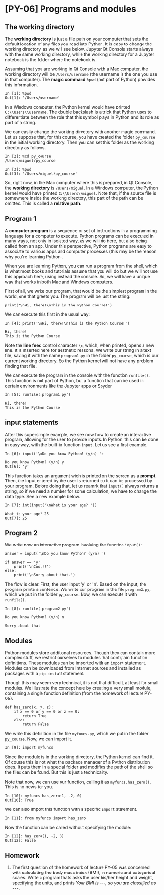 # [PY-06] Programs and modules

## The working directory

The **working directory** is just a file path on your computer that sets the default location of any files you read into Python. It is easy to change the working directory, as we will see below. Jupyter Qt Console starts always with the same working directory, while the working directory for a Jupyter notebook is the folder where the notebook is. 

Assuming that you are working in Qt Console with a Mac computer, the working directory will be `/Users/username` (the username is the one you use in that computer). The **magic command** `%pwd` (not part of Python) provides this information.

```
In [1]: %pwd
Out[1]: '/Users/username'
```
In a Windows computer, the Python kernel would have printed `C:\\Users\\username`. The double backslash is a trick that Python uses to differentiate between the role that this symbol plays in Python and its role as part of a string.

We can easily change the working directory with another magic command. Let us suppose that, for this course, you have created the folder `py_course` in the initial working directory. Then you can set this folder as the working directory as follows.

```
In [2]: %cd py_course
/Users/miguel/py_course
```

```
In [3]: %pwd
Out[3]: '/Users/miguel/py_course'
```

So, right now, in the Mac computer where this is prepared, in Qt Console, the **working directory** is `/Users/miguel`. In a Windows computer, the Python kernel would have printed `C:\\Users\\miguel`. Note that, if the source file is somewhere inside the working directory, this part of the path can be omitted. This is called a **relative path**.

## Program 1

A **computer program** is a sequence or set of instructions in a programming language for a computer to execute. Python programs can be executed in many ways, not only in isolated way, as we will do here, but also being called from an app. Under this perspective, Python programs are easy to associate to various apps and computer processes (this may be the reason why you're learning Python).

When you are learning Python, you can run a program from the shell, which is what most books and tutorials assume that you will do but we will not use this approach here, using instead the console. So, we will have a unique way that works in both Mac and Windows computers. 

First of all, we write our program, that would be the simplest program in the world, one that greets you. The program will be just the string:

```
print('\nHi, there!\nThis is the Python Course!')
```

We can execute this first in the usual way:

```
In [4]: print('\nHi, there!\nThis is the Python Course!')

Hi, there!
This is the Python Course!

```

Note the **line feed** control character `\n`, which, when printed, opens a new line. It is inserted here for aesthetic reasons. We write our string in a text file, saving it with the name `program1.py` in the folder `py_course`, which is our current working directory. So the Python kernel will not have any problem finding that file.

We can execute the program in the console with the function `runfile()`. This function is not part of Python, but a function that can be used in certain environments like the Jupyter apps or Spyder

```
In [5]: runfile('program1.py')

Hi, there!
This is the Python Course!
```

## input statements

After this supersimple example, we see now how to create an interactive program, allowing for the user to provide inputs. In Python, this can be done in easy way, with the built-in function `input`. Let us see a first example. 

```
In [6]: input('\nDo you know Python? (y/n) ')

Do you know Python? (y/n) y
Out[6]: 'y'
```

This function takes an argument wich is printed on the screen as a **prompt**. Then, the input entered by the user is returned so it can be processed by your program. Before doing that, let us reamrk that `input()` always returns a string, so if we need a number for some calculation, we have to change the data type. See a new example below.

```
In [7]: int(input('\nWhat is your age? '))

What is your age? 25
Out[7]: 25
```

## Program 2

We write now an interactive program involving the function `input()`:

```
answer = input('\nDo you know Python? (y/n) ')

if answer == 'y':
    print('\nCool!!')
else:
    print('\nSorry about that.')
```

The flow is clear. First, the user input 'y' or 'n'. Based on the input, the program prints a sentence. We write our program in the file `program2.py`, which we put in the folder `py_course`. Now, we can execute it with `runfile()`.

```
In [8]: runfile('program2.py')

Do you know Python? (y/n) n

Sorry about that.
```

## Modules

Python modules store additional resources. Though they can contain more complex stuff, we restrict ourselves to modules that contr¡tain function definitions. These modules can be imported with an `import` statement. Modules can be downloaded from Internet sources and installed as packages with a `pip install`statement. 

Though this may seem very technical, it is not that difficult, at least for small modules. We illustrate the concept here by creating a very small module, containing a single function definition (from the homework of lecture PY-05).

```
def has_zero(x, y, z):
    if x == 0 or y == 0 or z == 0:
        return True
    else:
        return False
```

We write this definition in the file `myfuncs.py`, which we put in the folder `py_course`. Now, we can import it.

```
In [9]: import myfuncs
```

Since the module is in the working directory, the Python kernel can find it. Of course this is not what the package manager of a Python distribution does. It puts them in a special folder and modifies the path of the shell so the files can be found. But this is just a technicality.

Note that now, we can use our function, calling it as `myfuncs.has_zero()`. This is no news for you. 

```
In [10]: myfuncs.has_zero(1, -2, 0)
Out[10]: True
```

We can also import this function with a specific `import` statement.

```
In [11]: from myfuncs import has_zero
```

Now the function can be called without specifying the module:

```
In [12]: has_zero(1, -2, 3)
Out[12]: False
```

## Homework

1. The first question of the homework of lecture PY-05 was concerned with calculating the body mass index (BMI), in numeric and categorical scales. Write a program thats asks the user his/her height and weight, specifying the units, and prints *Your BMI is ---, so you are classified as ---*.
